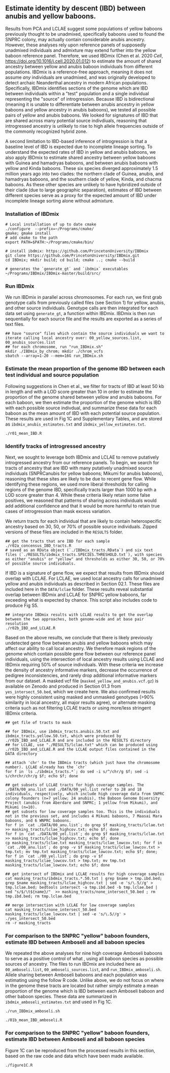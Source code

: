 ## Estimate identity by descent (IBD) between anubis and yellow baboons. 

Results from PCA and LCLAE suggest some populations of yellow baboons previously thought to be unadmixed, specifically baboons used to found the SNPRC colony, may actually contain considerable anubis ancestry. However, these analyses rely upon reference panels of supposedly unadmixed individuals and admixture may extend further into the yellow baboon reference panel. Therefore, we used IBDmix (Chen et al. 2020 _Cell_, https://doi.org/10.1016/j.cell.2020.01.012) to estimate the amount of shared ancestry between yellow and anubis baboon individuals from different populations. IBDmix is a reference-free approach, meaning it does not assume _any_ individuals are unadmixed, and was originally developed to detect archaic Neanderthal ancestry in modern African populations. Specifically, IBDmix identifies sections of the genome which are IBD between individuals within a "test" population and a single individual representing the "source" of introgression. Because IBD is bidirectional (meaning it is unable to differentiate between anubis ancestry in yellow baboons and yellow ancestry in anubis baboons), we tested all possible pairs of yellow and anubis baboons. We looked for signatures of IBD that are shared across many potential source indivdiuals, reasoning that introgressed ancestry is unlikely to rise to high allele frequencies outside of the commonly recognized hybrid zone. 

A second limitation to IBD-based inference of introgression is that a baseline level of IBD is expected due to incomplete lineage sorting. To understand the expected rates of IBD in yellow and anubis baboons, we also apply IBDmix to estimate shared ancestry between yellow baboons with Guinea and hamadryas baboons, and between anubis baboons with yellow and Kinda baboons. These six species diverged approximately 1.5 million years ago into two clades: the northern clade of Guinea, anubis, and hamadryas baboons, and the southern clade of yellow, Kinda, and chacma baboons. As these other species are unlikely to have hybridized outside of their clade (due to large geographic separation), estimates of IBD between different species serve as a proxy for the expected amount of IBD under incomplete lineage sorting alone without admixture. 


### Installation of IBDmix
```console 
# Local installation of up to date cmake 
./configure  --prefix=~/Programs/cmake/
gmake; gmake install 
# add cmake to the path
export PATH=$PATH:~/Programs/cmake/bin/

# install ibdmix: https://github.com/PrincetonUniversity/IBDmix
git clone https://github.com/PrincetonUniversity/IBDmix.git
cd IBDmix; mkdir build; cd build; cmake ..; cmake --build

# generates the `generate_gt` and `ibdmix` executables
~/Programs/IBDmix/IBDmix-master/build/src/
```

### Run IBDmix
We run IBDmix in parallel across chromosomes. For each run, we first grab genotype calls from previously called files (see Section 1) for yellow, anubis, and other source individuals. Genotype calls are then integrated for each data set using `generate_gt`, a function within IBDmix. IBDmix is then run sequentially for each source file and the results are exported as a series of text files.  

```console 
## have "source" files which contain the source individuals we want to iterate calling local ancestry over: 00_yellow_sources.list, 00_anubis_sources.list
## for each chromosome, run "run_IBDmix.sh"
mkdir ./IBDmix_by_chrom; mkdir ./chrom_vcfs
sbatch --array=1-20 --mem=16G run_IBDmix.sh
```

### Estimate the mean proportion of the genome IBD between each test individual and source population
Following suggestions in Chen et al., we filter for tracts of IBD at least 50 kb in length and with a LOD score greater than 10 in order to estimate the proportion of the genome shared between yellow and anubis baboons. For each baboon, we then estimate the proportion of the genome which is IBD with each possible source indivdual, and summarize these data for each baboon as the mean amount of IBD with each potential source population. These results are used in Fig 1C and Supplementary Tables, and are stored as `ibdmix_anubis_estimates.txt` and `ibdmix_yellow_estimates.txt`. 

```console
./r01_mean_IBD.R
```

### Identify tracks of introgressed ancestry 
Next, we sought to leverage both IBDmix and LCLAE to remove putatively introgressed ancestry from our reference panels. To begin, we search for tracts of ancestry that are IBD with many putatively unadmixed source individuals (SNPRCanubis for yellow baboons; Mikumi for anubis baboons), reasoning that these sites are likely to be due to recent gene flow. While identifying these regions, we used more liberal thresholds for calling regions of the genome IBD, specifically tracts larger than 1000 bp with a LOD score greater than 4. While these criteria likely retain some false positives, we reasoned that patterns of sharing across individuals would add additional confidence and that it would be more harmful to retain true cases of introgression than mask excess variation. 

We return tracts for each individual that are likely to contain heterospecific ancestry based on 30, 50, or 70% of possible source individuals. Zipped versions of these files are included in the `RESULTS` folder.

```console
## get the tracts that are IBD for each sample
./r02a_concensus_IBD_tracts.R
# saved as an RData object (`./IBDmix_tracts.RData`) and six text files (`./RESULTS/ibdmix_tracts.SPECIES.THRESHOLD.txt`), with species as either "anubis" or "yellow" and thresholds as either 30, 50, or 70% of possible source individuals. 
```

If IBD is a signature of gene flow, we expect that results from IBDmix should overlap with LCLAE. For LCLAE, we used local ancestry calls for unadmixed yellow and anubis individuals as described in Section 02.1. These files are included here in the `DATA/lclae` folder. These results reveal substantial overlap between IBDmix and LCLAE for SNPRC yellow baboons, far exceeding what is expected by chance. This script also includes code to produce Fig S5. 

```console
## integrate IBDmix results with LCLAE results to get the overlap between the two approaches, both genome-wide and at base pair resolution
./r02b_IBD_and_LCLAE.R
```

Based on the above results, we conclude that there is likely previously undetected gene flow between anubis and yellow baboons which may affect our ability to call local ancestry. We therefore mask regions of the genome which contain possible gene flow between our reference panel individuals, using the intersection of local ancestry results using LCLAE and IBDmix requiring 50% of source individuals. With these criteria we increase the density of ancestry informative markers, decrease the occurrence of pedigree inconsistencies, and rarely drop additional informative markers from our dataset. A masked vcf file (`masked_yellow_and_anubis.vcf.gz`) is available on Zenodo and produced in Section 01.3 from `yes_intersect_50.bed`, which we create here. We also confirmed results were highly consistent using masked and unmasked genotypes (>90% similarity in local ancestry, all major results agree), or alternate masking criteria such as not filtering LCLAE tracts or using more/less stringent IBDmix criteria. 

```console
## get file of tracts to mask

## for IBDmix, use ibdmix_tracts.anubis.50.txt and ibdmix_tracts.yellow.50.txt, which were produced by ./r02b_IBD_and_LCLAE.R and are included in the RESULTS directory
## for LCLAE, use "./RESULTS/lclae.txt" which can be produced using ./r02b_IBD_and_LCLAE.R and the LCLAE output files contained in the DATA directory

## attach 'chr' to the IBDmix tracts (which just have the chromosome number). LCLAE already has the `chr`
for f in `ls ./ibdmix_tracts.*`; do sed -i s/^/chr/g $f; sed -i s/chrchr/chr/g $f; echo $f; done 

## get subsets of LCLAE tracts for high coverage samples. The ./DATA/00_anu.list and ./DATA/00_yel.list refer to 28 and 18 individuals, respectively, which include high coverage data from SNPRC colony founders (n=7 yellow; 24 anubis), the Baboon Genome Diversity Project (anubis from Aberdare and SNPRC; 1 yellow from Mikumi), and Mikumi (n=10). 
## get subsets for low coverage samples too. This is the individuals not in the previous set, and includes 4 Mikumi baboons, 7 Maasai Mara baboons, and 6 WNPRC baboons. 
for f in `cat ./DATA/00_anu.list`; do grep $f masking_tracts/lclae.txt >> masking_tracts/lclae_highcov.txt; echo $f; done 
for f in `cat ./DATA/00_yel.list`; do grep $f masking_tracts/lclae.txt >> masking_tracts/lclae_highcov.txt; echo $f; done 
cp masking_tracts/lclae.txt masking_tracts/lclae_lowcov.txt; for f in `cat ./00_anu.list`; do grep -v $f masking_tracts/lclae_lowcov.txt > tmp.txt; mv tmp.txt masking_tracts/lclae_lowcov.txt; echo $f; done; for f in `cat ./00_yel.list`; do grep -v $f masking_tracts/lclae_lowcov.txt > tmp.txt; mv tmp.txt masking_tracts/lclae_lowcov.txt; echo $f; done 

## get intersect of IBDmix and LCLAE results for high coverage samples
cat masking_tracts/ibdmix_tracts.*.50.txt | grep $name > tmp.ibd.bed; grep $name masking_tracts/lclae_highcov.txt | sed -e 's/\.5//g' > tmp.lclae.bed; bedtools intersect -a tmp.ibd.bed -b tmp.lclae.bed | sed "s/$/\t${name}/"  >> masking_tracts/none_intersect_50.bed ; rm tmp.ibd.bed; rm tmp.lclae.bed 

## merge intersection with LCLAE for low coverage samples 
cat masking_tracts/none_intersect_50.bed masking_tracts/lclae_lowcov.txt | sed -e 's/\.5//g' > ./yes_intersect_50.bed
rm -r masking_tracts

```

### For comparison to the SNPRC "yellow" baboon founders, estimate IBD between Amboseli and all baboon species
We repeated the above analyses for nine high coverage Amboseli baboons to serve as a positive control of what , using all baboon species as possible sources of ancestry. The files to run IBDmix are included here as `00_amboseli.list`, `00_amboseli_sources.list`, and `run_IBDmix_amboseli.sh`. Allele sharing between Amboseli baboons and each population was estimating using the follow R code. Unlike above, we do not focus on where in the genome these tracts are located but rather simply estimate a mean proportion of the genome which is IBD between each Amboseli baboon and other baboon species. These data are summarized in `ibdmix_amboseli_estimates.txt` and used in Fig 1C. 

```console
./run_IBDmix_amboseli.sh

./01b_mean_IBD_amboseli.R
```

### For comparison to the SNPRC "yellow" baboon founders, estimate IBD between Amboseli and all baboon species
Figure 1C can be reproduced from the processed results in this section, based on the raw code and data which have been made available. 

```console
./figure1C.R
```
